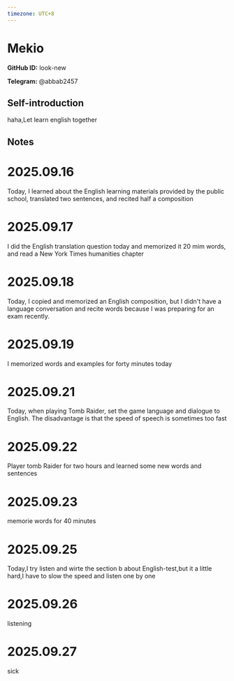 ```yaml
---
timezone: UTC+8
---
```


# Mekio

**GitHub ID:** look-new

**Telegram:** @abbab2457

## Self-introduction

haha,Let learn english together

## Notes
<!-- Content_START -->
# 2025.09.16
<!-- DAILY_CHECKIN_2025-09-16_START -->
Today, I learned about the English learning materials provided by the public school, translated two sentences, and recited half a composition
<!-- DAILY_CHECKIN_2025-09-16_END -->


# 2025.09.17
<!-- DAILY_CHECKIN_2025-09-17_START -->
I did the English translation question today and memorized it 20 mim words, and read a New York Times humanities chapter
<!-- DAILY_CHECKIN_2025-09-17_END -->


# 2025.09.18
<!-- DAILY_CHECKIN_2025-09-18_START -->
Today, I copied and memorized an English composition, but I didn't have a language conversation and recite words because I was preparing for an exam recently.
<!-- DAILY_CHECKIN_2025-09-18_END -->


# 2025.09.19
<!-- DAILY_CHECKIN_2025-09-19_START -->
I memorized words and examples for forty minutes today
<!-- DAILY_CHECKIN_2025-09-19_END -->


# 2025.09.21
<!-- DAILY_CHECKIN_2025-09-21_START -->
Today, when playing Tomb Raider, set the game language and dialogue to English. The disadvantage is that the speed of speech is sometimes too fast
<!-- DAILY_CHECKIN_2025-09-21_END -->


# 2025.09.22
<!-- DAILY_CHECKIN_2025-09-22_START -->
Player tomb Raider for two hours and learned some new words and sentences
<!-- DAILY_CHECKIN_2025-09-22_END -->


# 2025.09.23
<!-- DAILY_CHECKIN_2025-09-23_START -->
memorie words for 40 minutes
<!-- DAILY_CHECKIN_2025-09-23_END -->


# 2025.09.25
<!-- DAILY_CHECKIN_2025-09-25_START -->
Today,I try listen and wirte the section b about English-test,but it a little hard,I have to slow the speed and listen one by one
<!-- DAILY_CHECKIN_2025-09-25_END -->


# 2025.09.26
<!-- DAILY_CHECKIN_2025-09-26_START -->
listening
<!-- DAILY_CHECKIN_2025-09-26_END -->


# 2025.09.27
<!-- DAILY_CHECKIN_2025-09-27_START -->
sick
<!-- DAILY_CHECKIN_2025-09-27_END -->
<!-- Content_END -->
